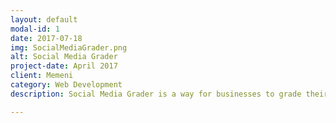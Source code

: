 ```yaml
---
layout: default
modal-id: 1
date: 2017-07-18
img: SocialMediaGrader.png
alt: Social Media Grader
project-date: April 2017
client: Memeni
category: Web Development
description: Social Media Grader is a way for businesses to grade their social media accounts and find out ways to improve. 

---
```

